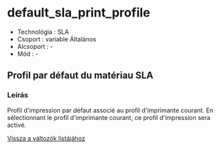 # default\_sla\_print\_profile

* Technológia : SLA
* Csoport : variable Általános
* Alcsoport : -
* Mód : -

## Profil par défaut du matériau SLA

### Leírás

Profil d'impression par défaut associé au profil d'imprimante courant. En sélectionnant le profil d'imprimante courant, ce profil d'impression sera activé.

[Vissza a változók listájához](variable_list.md)

